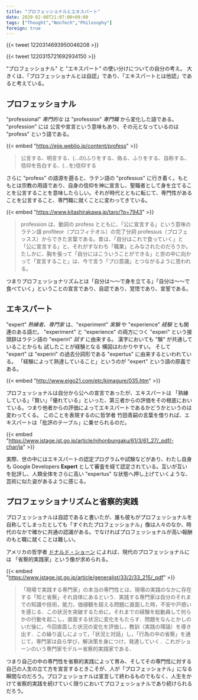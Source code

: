 ```yaml
---
title: "プロフェッショナルとエキスパート"
date: 2020-02-08T21:07:00+09:00
tags: ["Thought","NonTech","Philosophy"]
foreign: true
---
```


{{< tweet 1220314693950046208 >}}

{{< tweet 1220315721692934150 >}}

"プロフェッショナル" と "エキスパート" の使い分けについての自分の考え。
大きくは、「プロフェッショナルとは自認」であり、「エキスパートとは他認」であると考えている。

## プロフェッショナル

"professional" _専門的な_ は "profession" _専門職_ から変化した語である。
"profession" には 公言や宣言という意味もあり、その元となっているのは "profess" という語である。

{{< embed "https://ejje.weblio.jp/content/profess" >}}

> 公言する、明言する、(…の)ふりをする、偽る、ふりをする、自称する、信仰を告白する、(…を)信仰する

さらに "profess" の語源を遡ると、ラテン語の "professus" に行き着く。もともとは宗教の用語であり、自身の信仰を神に宣言し、聖職者として身を立てることを公言することを意味したらしい。それが時代とともに転じて、専門性があることを公言すること、専門職に就くことに変わってきている。

{{< embed "https://www.kitashirakawa.jp/taro/?p=7943" >}}

> profession は、動詞の profess とともに、「公に宣言する」という意味のラテン語 profiteor（プロフィテオル）の完了分詞 professus（プロフェッスス）からできた言葉である。昔は、「自分はこれで食っていく」と「公に宣言する」と、それがすなわち「職業」とみなされたのだろうか。たしかに、胸を張って「自分にはこういうことができる」と世の中に向かって「宣言すること」は、今で言う「プロ意識」とつながるように思われる。

つまりプロフェッショナリズムとは「自分は〜〜で身を立てる」「自分は〜〜で食べていく」ということの宣言であり、自認であり、覚悟であり、宣誓である。

## エキスパート

"expert" _熟練者、専門家_ は、"experiment" _実験_ や "experience" _経験_  とも関連のある語だ。
"experiment" と "experience" の両方につく "experi" という接頭辞はラテン語の "experiri" _試す_ に由来する。
漢字においても "験" が共通していることからも 試したことが経験となる 構図はわかりやすい。
そして "expert" は "experiri" の過去分詞形である "expertus" に由来するといわれている。
「経験によって熟達していること」というのが "expert" という語の原義である。

{{< embed "http://www.eigo21.com/etc/kimagure/035.htm" >}}

プロフェッショナルは自分から公への宣言であったが、エキスパートは 「熟練している」「賢い」「優れている」といった、第三者からの評価をその根底においている。つまり他者からの評価によってエキスパートであるかどうかというのは変わってくる。
このことを表現するのに哲学者 竹田青嗣の言葉を借りれば、エキスパートは「批評のテーブル」に乗せられるのだ。

{{< embed "https://www.jstage.jst.go.jp/article/nihonbungaku/61/3/61_27/_pdf/-char/ja" >}}

実際、世の中にはエキスパートの認定プログラムや試験などがあり、わたし自身も Google Developers **Expert** として審査を経て認定されている。互いが互いを批評し、人類全体をさらに高い "expertus" な状態へ押し上げていくような、芸術に似た姿があるように感じる。

## プロフェッショナリズムと省察的実践

プロフェッショナルは自認であると書いたが、誰も彼もがプロフェッショナルを自称してしまったとしても「すぐれたプロフェッショナル」像は人々のなか、時代のなかで確かに共通の認識がある。でなければプロフェッショナルが高い報酬のもと職に就くことは難しい。

アメリカの哲学者 [ドナルド・ショーン](https://ja.wikipedia.org/wiki/%E3%83%89%E3%83%8A%E3%83%AB%E3%83%89%E3%83%BB%E3%82%B7%E3%83%A7%E3%83%BC%E3%83%B3) によれば、現代のプロフェッショナルには 「省察的実践家」という像が求められる。

{{< embed "https://www.jstage.jst.go.jp/article/generalist/33/2/33_215/_pdf" >}}

> 「現場で実践する専門家」の本当の専門性とは，現場の実践のなかに存在する「知と省察」それ自体にあるという．実践する専門家は自分のそれまでの知識や技術，能力，価値観を超える問題に直面した時，不安や戸惑いを感じる．この状況を突破するために，それまでの経験を総動員して何らかの行動を起こし，直面する状況に変化をもたらす．問題をなんとかしのいだ後に，今回直面した状況の変化を評価し，教訓（実践の理論）を導き出す．この繰り返しによって，「状況と対話」し，「行為の中の省察」を通じて，専門家は自ら学び，解決策を身につけ，発達していく．これがショーンのいう専門家モデル＝省察的実践家である．

つまり自己の中の専門性を省察的実践によって育み、そしてその専門性に対する自己の人生の立て方を宣言するときこそが、人が「プロフェッショナル」になる瞬間なのだろう。プロフェッショナルは宣言して終わるものでもなく、人生をかけて省察的実践を続けていく限りにおいてプロフェッショナルであり続けられるだろう。
